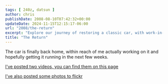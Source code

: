 ```yaml
---
tags: [ 240z, datsun ]
author: chris
publishDate: 2008-08-10T07:42:32+00:00
updateDate: 2024-11-15T12:15:17-06:00
url: "2008/the-return"
excerpt: "Explore our journey of restoring a classic car, with work-in-progress updates, photos, and videos."
title: "The Return"
---
```


The car is finally back home, within reach of me actually working on it and hopefully getting it running in the next few weeks.

[I've posted two videos, you can find them on this page](/2008/project240z-videos-she-s-back)

[I've also posted some photos to flickr](https://www.flickr.com/photos/chammond/sets/72157594465585463/)
